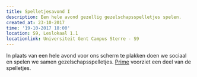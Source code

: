 ```yaml
---
title: Spelletjesavond I
description: Een hele avond gezellig gezelschapsspelletjes spelen.
created_at: 23-10-2017
time: '19-10-2017 18:00'
location: S9, Leslokaal 1.1
locationlink: Universiteit Gent Campus Sterre - S9
---
```

In plaats van een hele avond voor ons scherm te plakken doen we sociaal en spelen we samen gezelschapsspelletjes. [Prime](http://prime.ugent.be/) voorziet een deel van de spelletjes.
